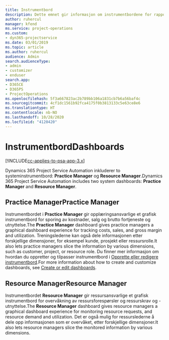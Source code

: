 ```yaml
---
title: Instrumentbord
description: Dette emnet gir informasjon om instrumentbordene for rapportering som er inkludert i Dynamics 365 Project Service Automation.
author: ruhercul
manager: kfend
ms.service: project-operations
ms.custom:
- dyn365-projectservice
ms.date: 03/01/2019
ms.topic: article
ms.author: ruhercul
audience: Admin
search.audienceType:
- admin
- customizer
- enduser
search.app:
- D365CE
- D365PS
- ProjectOperations
ms.openlocfilehash: 5f3a667823ac2b789bb106a1831cb7b6a56baf4c
ms.sourcegitcommit: 4cf1dc1561b92fca4175f0b3813133c5e63ce8e6
ms.translationtype: HT
ms.contentlocale: nb-NO
ms.lasthandoff: 10/28/2020
ms.locfileid: "4120420"
---
```

# <a name="dashboards"></a><span data-ttu-id="dd883-103">Instrumentbord</span><span class="sxs-lookup"><span data-stu-id="dd883-103">Dashboards</span></span>

[!INCLUDE[cc-applies-to-psa-app-3.x](../includes/cc-applies-to-psa-app-3x.md)]

<span data-ttu-id="dd883-104">Dynamics 365 Project Service Automation inkluderer to systeminstrumentbord: **Practice Manager** og **Resource Manager**.</span><span class="sxs-lookup"><span data-stu-id="dd883-104">Dynamics 365 Project Service Automation includes two system dashboards: **Practice Manager** and **Resource Manager**.</span></span>

## <a name="practice-manager"></a><span data-ttu-id="dd883-105">Practice Manager</span><span class="sxs-lookup"><span data-stu-id="dd883-105">Practice Manager</span></span> 

<span data-ttu-id="dd883-106">Instrumentbordet i **Practice Manager** gir opplæringsansvarlige et grafisk instrumentbord for sporing av kostnader, salg og brutto fortjeneste og utnyttelse.</span><span class="sxs-lookup"><span data-stu-id="dd883-106">The **Practice Manager** dashboard gives practice managers a graphical dashboard experience for tracking costs, sales, and gross margin and utilization.</span></span> <span data-ttu-id="dd883-107">Treningslederne kan også dele informasjonen etter forskjellige dimensjoner, for eksempel kunde, prosjekt eller ressursrolle.</span><span class="sxs-lookup"><span data-stu-id="dd883-107">It also lets practice managers slice the information by various dimensions, such as customer, project, or resource role.</span></span> <span data-ttu-id="dd883-108">Du finner mer informasjon om hvordan du oppretter og tilpasser instrumentbord i [Opprette eller redigere instrumentbord](https://docs.microsoft.com/dynamics365/customerengagement/on-premises/customize/create-edit-dashboards).</span><span class="sxs-lookup"><span data-stu-id="dd883-108">For more information about how to create and customize dashboards, see [Create or edit dashboards](https://docs.microsoft.com/dynamics365/customerengagement/on-premises/customize/create-edit-dashboards).</span></span>

## <a name="resource-manager"></a><span data-ttu-id="dd883-109">Resource Manager</span><span class="sxs-lookup"><span data-stu-id="dd883-109">Resource Manager</span></span> 

<span data-ttu-id="dd883-110">Instrumentbordet **Resource Manager** gir ressursansvarlige et grafisk instrumentbord for overvåkning av ressursforespørsler og ressurskrav og -utnyttelse.</span><span class="sxs-lookup"><span data-stu-id="dd883-110">The **Resource Manager** dashboard gives resource managers a graphical dashboard experience for monitoring resource requests, and resource demand and utilization.</span></span> <span data-ttu-id="dd883-111">Det er også mulig for ressurslederne å dele opp informasjonen som er overvåket, etter forskjellige dimensjoner.</span><span class="sxs-lookup"><span data-stu-id="dd883-111">It also lets resource managers slice the monitored information by various dimensions.</span></span>
